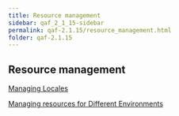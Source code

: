 ```yaml
---
title: Resource management
sidebar: qaf_2_1_15-sidebar
permalink: qaf-2.1.15/resource_management.html
folder: qaf-2.1.15
---
```


## Resource management

[Managing Locales](https://confluence.infostretch.com/display/QAF217/Managing+Locales)

[Managing resources for Different Environments](https://confluence.infostretch.com/display/QAF217/Managing+resources+for+Different+Environments)
